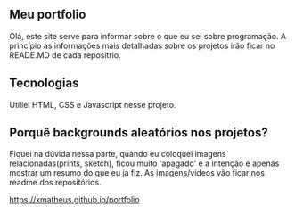 ## Meu portfolio

Olá, este site serve para informar sobre o que eu sei sobre programação.
A princípio as informações mais detalhadas sobre os projetos irão ficar no READE.MD de cada repositrio.

## Tecnologias

Utiliei HTML, CSS e Javascript nesse projeto.

## Porquê backgrounds aleatórios nos projetos?

Fiquei na dúvida nessa parte, quando eu coloquei imagens relacionadas(prints, sketch), ficou muito 'apagado' e a intenção é apenas mostrar um resumo do que eu ja fiz. As imagens/videos vão ficar nos readme dos repositórios.

https://xmatheus.github.io/portfolio
